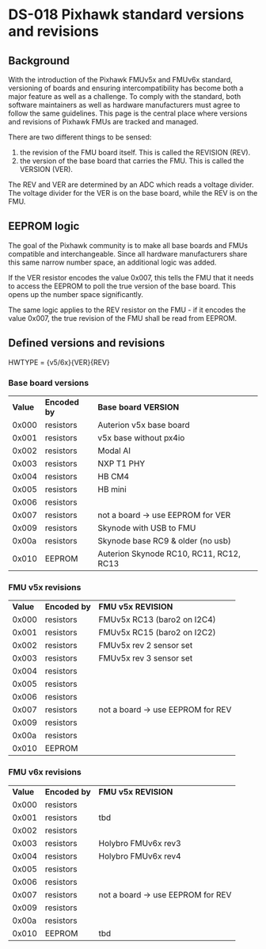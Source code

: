 # DS-018 Pixhawk standard versions and revisions
## Background
With the introduction of the Pixhawk FMUv5x and FMUv6x standard, versioning of boards and ensuring intercompatibility has become both a major feature as well as a challenge. To comply with the standard, both software maintainers as well as hardware manufacturers must agree to follow the same guidelines. This page is the central place where versions and revisions of Pixhawk FMUs are tracked and managed.

There are two different things to be sensed:

1.  the revision of the FMU board itself. This is called the REVISION (REV).
2.  the version of the base board that carries the FMU. This is called the VERSION (VER).
    

The REV and VER are determined by an ADC which reads a voltage divider. The voltage divider for the VER is on the base board, while the REV is on the FMU.

## EEPROM logic
The goal of the Pixhawk community is to make all base boards and FMUs compatible and interchangeable. Since all hardware manufacturers share this same narrow number space, an additional logic was added.

If the VER resistor encodes the value 0x007, this tells the FMU that it needs to access the EEPROM to poll the true version of the base board. This opens up the number space significantly.

The same logic applies to the REV resistor on the FMU - if it encodes the value 0x007, the true revision of the FMU shall be read from EEPROM.

## Defined versions and revisions

HWTYPE = {v5/6x}{VER}{REV}  

### Base board versions

|     |     |     |
| --- | --- | --- |
| **Value** | **Encoded by** | **Base board VERSION** |
| 0x000 | resistors | Auterion v5x base board |
| 0x001 | resistors | v5x base without px4io |
| 0x002 | resistors | Modal AI |
| 0x003 | resistors | NXP T1 PHY |
| 0x004 | resistors | HB CM4 |
| 0x005 | resistors | HB mini |
| 0x006 | resistors |     |
| 0x007 | resistors | not a board → use EEPROM for VER |
| 0x009 | resistors | Skynode with USB to FMU |
| 0x00a | resistors | Skynode base RC9 & older (no usb) |
| 0x010 | EEPROM | Auterion Skynode RC10, RC11, RC12, RC13 |

### FMU v5x revisions

|     |     |     |
| --- | --- | --- |
| **Value** | **Encoded by** | **FMU v5x REVISION** |
| 0x000 | resistors | FMUv5x RC13 (baro2 on I2C4) |
| 0x001 | resistors | FMUv5x RC15 (baro2 on I2C2) |
| 0x002 | resistors | FMUv5x rev 2 sensor set |
| 0x003 | resistors | FMUv5x rev 3 sensor set |
| 0x004 | resistors |     |
| 0x005 | resistors |     |
| 0x006 | resistors |     |
| 0x007 | resistors | not a board -> use EEPROM for REV |
| 0x009 | resistors |     |
| 0x00a | resistors |     |
| 0x010 | EEPROM |     |

### FMU v6x revisions

|     |     |     |
| --- | --- | --- |
| **Value** | **Encoded by** | **FMU v5x REVISION** |
| 0x000 | resistors |     |
| 0x001 | resistors | tbd |
| 0x002 | resistors |     |
| 0x003 | resistors | Holybro FMUv6x rev3 |
| 0x004 | resistors | Holybro FMUv6x rev4 |
| 0x005 | resistors |     |
| 0x006 | resistors |     |
| 0x007 | resistors | not a board → use EEPROM for REV |
| 0x009 | resistors |     |
| 0x00a | resistors |     |
| 0x010 | EEPROM | tbd |